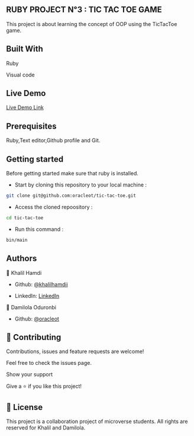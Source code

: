 ## RUBY PROJECT N°3 : TIC TAC TOE GAME

</h1>This project is about learning the concept of OOP using the TicTacToe game.

</h1>

## Built With

Ruby

Visual code

## Live Demo

[Live Demo Link](https://repl.it/@oracleot/TicTacToe)

## Prerequisites

Ruby,Text editor,Github profile and Git.

## Getting started

Before getting started make sure that ruby is installed.

- Start by cloning this repository to your local machine :

```bash
git clone git@github.com:oracleot/tic-tac-toe.git
```

- Access the cloned repoository :

```bash
cd tic-tac-toe
```

- Run this command :

```bash
bin/main
```

## Authors

👤 Khalil Hamdi

- Github: [@khalilhamdii](https://github.com/khalilhamdii)

- LinkedIn: [LinkedIn](https://www.linkedin.com/in/khalilhamdi/)

👤 Damilola Oduronbi

- Github: [@oracleot](https://github.com/oracleot)

## 🤝 Contributing

Contributions, issues and feature requests are welcome!

Feel free to check the issues page.

Show your support

Give a ⭐️ if you like this project!

## 📝 License

This project is a collaboration project of microverse students. All rights are reserved for Khalil and Damilola.
